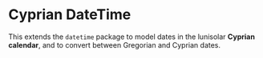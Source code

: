 # Cyprian DateTime

This extends the `datetime` package to model dates in the lunisolar **Cyprian calendar**, and to convert between Gregorian and Cyprian dates.
